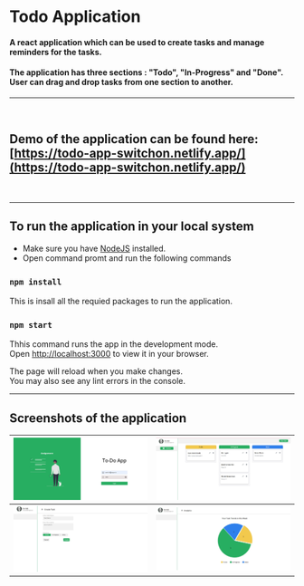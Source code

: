 # Todo Application

#### A react application which can be used to create tasks and manage reminders for the tasks.<br/>

#### The application has three sections : "Todo", "In-Progress" and "Done". User can drag and drop tasks from one section to another.

<hr>
<br/>

## Demo of the application can be found here: [https://todo-app-switchon.netlify.app/](https://todo-app-switchon.netlify.app/)

<br/>

<hr>

## To run the application in your local system

- Make sure you have [NodeJS](https://nodejs.org/en/download/) installed.
- Open command promt and run the following commands

### `npm install`

This is insall all the requied packages to run the application.

### `npm start`

Thhis command runs the app in the development mode.\
Open [http://localhost:3000](http://localhost:3000) to view it in your browser.

The page will reload when you make changes.\
You may also see any lint errors in the console.

<hr>

## Screenshots of the application



|![alt](./readme/login.JPG) |![alt](./readme/dashboard.JPG)|
|-|-|
|![alt](./readme/create.JPG) |![alt](./readme/analytics.JPG)|
